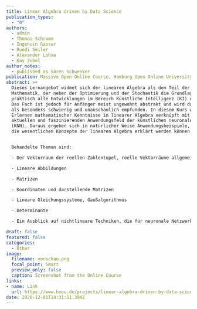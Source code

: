 ```yaml
---
title: Linear Algebra driven by Data Science
publication_types:
  - "0"
authors:
  - admin
  - Thomas Schramm
  - Ingenuin Gasser
  - Ruedi Seiler
  - Alexander Lohse
  - Kay Zobel
author_notes:
  - published as Sören Schwenker
publication: Massive Open Online Course, Hamburg Open Online University, 2020 (in German)
abstract: >+
  Dieses Lernangebot widmet sich der linearen Algebra als dem Teil der
  Mathematik, der neben der Optimierung und der Stochastik die Grundlage für
  praktisch alle Entwicklungen im Bereich Künstliche Intelligenz (KI) darstellt.
  Das Fach ist jedoch für Anfänger meist ungewohnt abstrakt und wird daher oft
  als besonders schwierig und unanschaulich empfunden. In diesem Kurs wird das
  Erlernen mathematischer Kenntnisse in linearer Algebra verknüpft mit dem
  aktuellen und faszinierenden Anwendungsfeld der künstlichen neuronalen Netze
  (KNN). Daraus ergeben sich in natürlicher Weise Anwendungsbeispiele, an denen
  die wesentlichen Konzepte der linearen Algebra erklärt werden können.


  Behandelte Themen sind:

  - Der Vektorraum der reellen Zahlentupel, reelle Vektorräume allgemein

  - Lineare Abbildungen

  - Matrizen

  - Koordinaten und darstellende Matrizen

  - Lineare Gleichungssysteme, Gaußalgorithmus

  - Determinante

  - Ein Ausblick auf nichtlineare Techniken, die für neuronale Netzwerke relevant sind.

draft: false
featured: false
categories:
  - Other
image:
  filename: vorschau.png
  focal_point: Smart
  preview_only: false
  caption: Screenshot from the Online Course
links: 
- name: Link
  url: https://www.hoou.de/projects/linear-algebra-driven-by-data-science/
date: 2020-12-01T14:31:51.394Z
---
```

